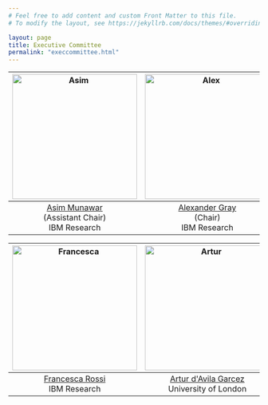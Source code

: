 ```yaml
---
# Feel free to add content and custom Front Matter to this file.
# To modify the layout, see https://jekyllrb.com/docs/themes/#overriding-theme-defaults

layout: page
title: Executive Committee
permalink: "execcommittee.html"
---
```


<img src="https://kbrl.github.io/img/asim.jpg" alt="Asim" width="250"/>|  <img src="https://cs.uchicago.edu/wp-content/uploads/2019/10/gray_alex_0319_033-panel_cut_lower-250x250.jpg" alt="Alex" width="250"/> |  <img src="https://benjamingrosof.com/wp-content/uploads/2013/05/photo-Grosof-201305.jpg" alt="Benjamin" width="250"/> |
:---------------:|:---------------:|:-------------:
[Asim Munawar](https://researcher.draco.res.ibm.com/researcher/view.php?person=ibm-asim)<br>(Assistant Chair)<br>IBM Research | [Alexander Gray](https://www.linkedin.com/in/alexander-gray-b554b64)<br>(Chair)<br>IBM Research | [Benjamin Grosof](https://benjamingrosof.com/)<br>AI Software Technology Innovator and Leader


<img src="https://s3.us.cloud-object-storage.appdomain.cloud/res-photos/8687.jpg" alt="Francesca" width="250"/>|  <img src="https://www.city.ac.uk/__data/assets/image/0017/600164/varieties/breakpoint-desktop.jpg" alt="Artur" width="250"/> |  <img src="https://neurosymbolic.github.io/nsss2023/data/luis.jpeg" alt="Luis" width="250"/> |
:---------------:|:---------------:|:-------------:
[Francesca Rossi](https://researcher.watson.ibm.com/researcher/view.php?person=ibm-Francesca.Rossi2)<br>IBM Research | [Artur d'Avila Garcez](https://www.city.ac.uk/about/people/academics/artur-davila-garcez)<br>University of London | [Luís C. Lamb](https://www.inf.ufrgs.br/~lamb/)<br>UFRGS


